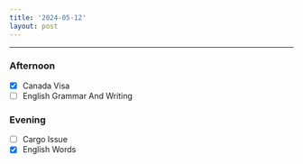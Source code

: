 ```yaml
---
title: '2024-05-12'
layout: post
---
```


---

### Afternoon

- [x] Canada Visa
- [ ] English Grammar And Writing

### Evening

- [ ] Cargo Issue
- [x] English Words

